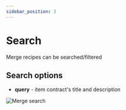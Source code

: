 ```yaml
---
sidebar_position: 3
---
```


# Search

Merge recipes can be searched/filtered

## Search options

- **query** - item contract's title and description

![Merge search](/img/market/mechanics-simple/recipes/merge/merge_search.png)
